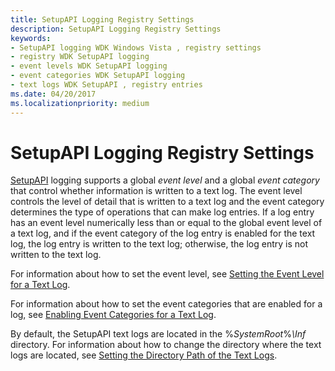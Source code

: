 ```yaml
---
title: SetupAPI Logging Registry Settings
description: SetupAPI Logging Registry Settings
keywords:
- SetupAPI logging WDK Windows Vista , registry settings
- registry WDK SetupAPI logging
- event levels WDK SetupAPI logging
- event categories WDK SetupAPI logging
- text logs WDK SetupAPI , registry entries
ms.date: 04/20/2017
ms.localizationpriority: medium
---
```


# SetupAPI Logging Registry Settings


[SetupAPI](setupapi.md) logging supports a global *event level* and a global *event category* that control whether information is written to a text log. The event level controls the level of detail that is written to a text log and the event category determines the type of operations that can make log entries. If a log entry has an event level numerically less than or equal to the global event level of a text log, and if the event category of the log entry is enabled for the text log, the log entry is written to the text log; otherwise, the log entry is not written to the text log.

For information about how to set the event level, see [Setting the Event Level for a Text Log](setting-the-event-level-for-a-text-log.md).

For information about how to set the event categories that are enabled for a log, see [Enabling Event Categories for a Text Log](enabling-event-categories-for-a-text-log.md).

By default, the SetupAPI text logs are located in the %*SystemRoot*%*\\Inf* directory. For information about how to change the directory where the text logs are located, see [Setting the Directory Path of the Text Logs](setting-the-directory-path-of-the-text-logs.md).

 

 





